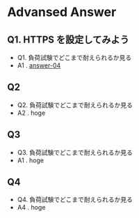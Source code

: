 # Advansed Answer

## Q1. HTTPS を設定してみよう

+ Q1. 負荷試験でどこまで耐えられるか見る
+ A1 . [answer-04](./answer-01.md)

## Q2

+ Q2. 負荷試験でどこまで耐えられるか見る
+ A2 . hoge

## Q3

+ Q3. 負荷試験でどこまで耐えられるか見る
+ A1 . hoge

## Q4

+ Q4. 負荷試験でどこまで耐えられるか見る
+ A4 . hoge

